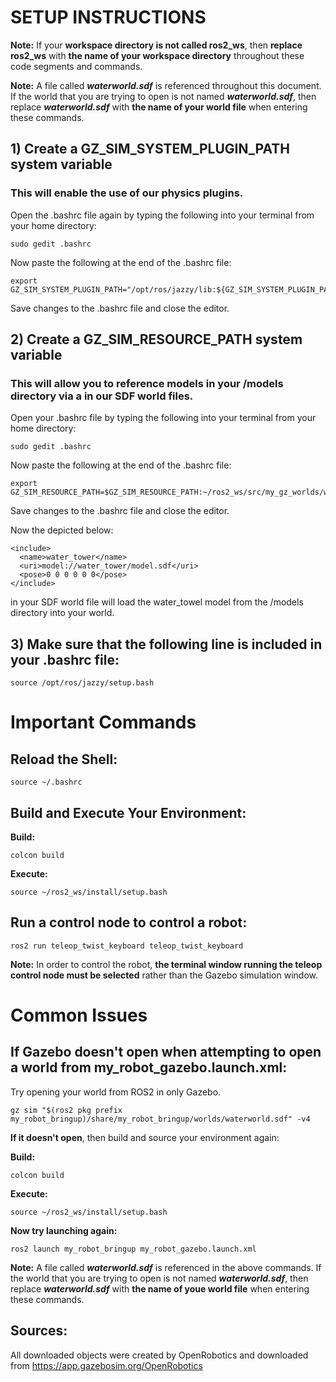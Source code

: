 # SETUP INSTRUCTIONS

**Note:** If your **workspace directory is not called ros2_ws**, then **replace ros2_ws** with **the name of your workspace directory** throughout these code segments and commands. 

**Note:** A file called **_waterworld.sdf_** is referenced throughout this document.  If the world that you are trying to open is not named **_waterworld.sdf_**, then replace **_waterworld.sdf_** with **the name of your world file** when entering these commands.


## 1)  Create a GZ_SIM_SYSTEM_PLUGIN_PATH system variable

### This will enable the use of our physics plugins.

Open the .bashrc file again by typing the following into your terminal from your home directory:

```console
sudo gedit .bashrc
```

Now paste the following at the end of the .bashrc file:
```console
export GZ_SIM_SYSTEM_PLUGIN_PATH="/opt/ros/jazzy/lib:${GZ_SIM_SYSTEM_PLUGIN_PATH}"
```

Save changes to the .bashrc file and close the editor.


## 2) Create a GZ_SIM_RESOURCE_PATH system variable

### This will allow you to reference models in your /models directory via a <uri></uri> in our SDF world files.  


Open your .bashrc file by typing the following into your terminal from your home directory:

```console
sudo gedit .bashrc
```

Now paste the following at the end of the .bashrc file:
```console
export GZ_SIM_RESOURCE_PATH=$GZ_SIM_RESOURCE_PATH:~/ros2_ws/src/my_gz_worlds/worlds:~/ros2_ws/src/my_gz_worlds/models
```

Save changes to the .bashrc file and close the editor.

Now the depicted below:

```console
<include>
  <name>water_tower</name>
  <uri>model://water_tower/model.sdf</uri>
  <pose>0 0 0 0 0 0</pose>
</include>
```

in your SDF world file will load the water_towel model from the /models directory into your world.

## 3) Make sure that the following line is included in your .bashrc file:

```console
source /opt/ros/jazzy/setup.bash
```


# Important Commands

## Reload the Shell:

```console
source ~/.bashrc
```

## Build and Execute Your Environment:

**Build:**
```console
colcon build
```

**Execute:**
```console
source ~/ros2_ws/install/setup.bash
```

## Run a control node to control a robot:
```console
ros2 run teleop_twist_keyboard teleop_twist_keyboard
```
**Note:** In order to control the robot, **the terminal window running the teleop control node must be selected** rather than the Gazebo simulation window.


# Common Issues

## If Gazebo doesn't open when attempting to open a world from __my_robot_gazebo.launch.xml__:

Try opening your world from ROS2 in only Gazebo.

```console
gz sim "$(ros2 pkg prefix my_robot_bringup)/share/my_robot_bringup/worlds/waterworld.sdf" -v4
```

**If it doesn't open**, then build and source your environment again:

**Build:**
```console
colcon build
```

**Execute:**
```console
source ~/ros2_ws/install/setup.bash
```

**Now try launching again:**

```console
ros2 launch my_robot_bringup my_robot_gazebo.launch.xml
```

**Note:** A file called **_waterworld.sdf_** is referenced in the above commands.  If the world that you are trying to open is not named **_waterworld.sdf_**, then replace **_waterworld.sdf_** with **the name of youe world file** when entering these commands.

## Sources:

All downloaded objects were created by OpenRobotics and downloaded from <a href="https://app.gazebosim.org/OpenRobotics" target="_blank">https://app.gazebosim.org/OpenRobotics</a>
